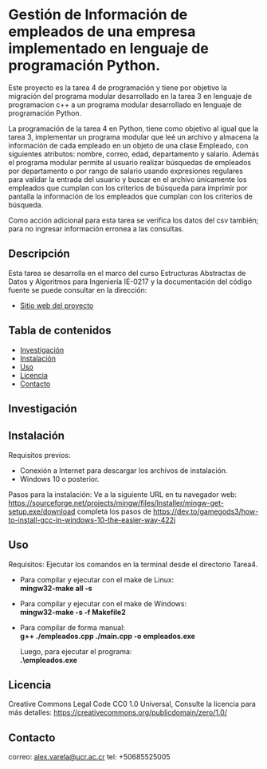# Gestión de Información de empleados de una empresa implementado en lenguaje de programación Python. 

Este proyecto es la tarea 4 de programación y tiene por objetivo la migración del programa modular desarrollado en la tarea 3
en lenguaje de programacion c++ a un programa modular desarrollado en lenguaje de programación Python.

La programación de la tarea 4 en Python, tiene como objetivo al igual que la tarea 3, implementar un programa modular que leé un
archivo y almacena la información de cada empleado en un objeto de una clase Empleado, con siguientes atributos: nombre, correo,
edad, departamento y salario. Además el programa modular permite al usuario realizar búsquedas de empleados por departamento o por
rango de salario usando expresiones regulares para validar la entrada del usuario y buscar en el archivo únicamente los empleados
que cumplan con los criterios de búsqueda para imprimir por pantalla la información de los empleados que cumplan con los criterios
de búsqueda.

Como acción adicional para esta tarea se verifica los datos del csv también; para no ingresar información erronea a las consultas. 

## Descripción
Esta tarea se desarrolla en el marco del curso Estructuras Abstractas de Datos y Algoritmos para 
Ingeniería IE-0217 y la documentación del código fuente se puede consultar en la dirección: 
- [Sitio web del proyecto](https://doxygenizi12.000webhostapp.com/)
## Tabla de contenidos

- [Investigación](#investigación)
- [Instalación](#instalación)
- [Uso](#Uso)
- [Licencia](#licencia)
- [Contacto](#contacto)

## Investigación

## Instalación

Requisitos previos: 
- Conexión a Internet para descargar los archivos de instalación. 
- Windows 10 o posterior.

Pasos para la instalación:
Ve a la siguiente URL en tu navegador web: https://sourceforge.net/projects/mingw/files/Installer/mingw-get-setup.exe/download
completa los pasos de https://dev.to/gamegods3/how-to-install-gcc-in-windows-10-the-easier-way-422j

## Uso 

Requisitos: Ejecutar los comandos en la terminal desde el directorio Tarea4.

- Para compilar y ejecutar con el make de Linux:  
  **mingw32-make all -s**

- Para compilar y ejecutar con el make de Windows:  
  **mingw32-make -s -f Makefile2**

- Para compilar de forma manual:  
  **g++ ./empleados.cpp ./main.cpp -o empleados.exe**

  Luego, para ejecutar el programa:  
  **.\empleados.exe**


## Licencia

Creative Commons Legal Code CC0 1.0 Universal, Consulte la licencia para más detalles: https://creativecommons.org/publicdomain/zero/1.0/

## Contacto

correo: alex.varela@ucr.ac.cr tel: +50685525005
